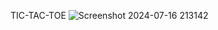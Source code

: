 TIC-TAC-TOE
![Screenshot 2024-07-16 213142](https://github.com/user-attachments/assets/06bf3f63-2c47-44f6-b736-98c75af0ee0c)

